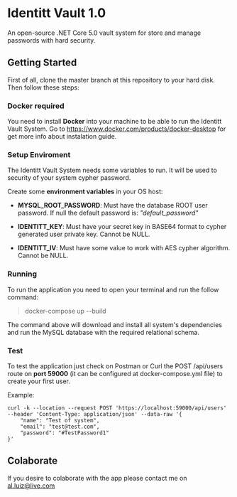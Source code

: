 # Identitt Vault 1.0

An open-source .NET Core 5.0 vault system for store and manage passwords with hard security.

## Getting Started

First of all, clone the master branch at this repository to your hard disk. Then follow these steps:

### Docker required

You need to install **Docker** into your machine to be able to run the Identitt Vault System. Go to https://www.docker.com/products/docker-desktop for get more info about instalation guide.

### Setup Enviroment

The Identitt Vault System needs some variables to run. It will be used to security of your system cypher password.

Create some **environment variables** in your OS host:

- **MYSQL_ROOT_PASSWORD**: Must have the database ROOT user password. If null the default password is: *"default_password"*

- **IDENTITT_KEY**: Must have your secret key in BASE64 format to cypher generated user private key. Cannot be NULL.

- **IDENTITT_IV**: Must have some value to work with AES cypher algorithm. Cannot be NULL.

### Running

To run the application you need to open your terminal and run the follow command:

> docker-compose up --build

The command above will download and install all system's dependencies and run the MySQL database with the required relational schema.

### Test

To test the application just check on Postman or Curl the POST /api/users route on **port 59000** (it can be configured at docker-compose.yml file) to create your first user.

Example:

```
curl -k --location --request POST 'https://localhost:59000/api/users' --header 'Content-Type: application/json' --data-raw '{
    "name": "Test of system",
    "email": "test@test.com",
    "password": "#TestPassword1"
}'
```

## Colaborate

If you desire to colaborate with the app please contact me on al.luiz@live.com